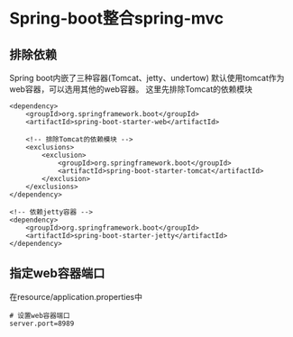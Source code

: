 # Spring-boot整合spring-mvc
## 排除依赖
Spring boot内嵌了三种容器(Tomcat、jetty、undertow)
			 	默认使用tomcat作为web容器，可以选用其他的web容器。
			 	这里先排除Tomcat的依赖模块
```
<dependency>
	<groupId>org.springframework.boot</groupId>
	<artifactId>spring-boot-starter-web</artifactId>

	<!-- 排除Tomcat的依赖模块 -->
	<exclusions>
		<exclusion>
			<groupId>org.springframework.boot</groupId>
			<artifactId>spring-boot-starter-tomcat</artifactId>
		</exclusion>
	</exclusions>
</dependency>

<!-- 依赖jetty容器 -->
<dependency>
	<groupId>org.springframework.boot</groupId>
	<artifactId>spring-boot-starter-jetty</artifactId>
</dependency>

```

## 指定web容器端口
在resource/application.properties中
```
# 设置web容器端口
server.port=8989

```
